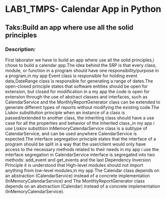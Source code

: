 # LAB1_TMPS- Calendar App in Python
## Taks:Build an app where use all the solid principles
### Description:
First laborator we have to build an app where use all the solid principles,i chose to build a calendar app.The idea behind the SRP is that every class, module, or function in a program should have one responsibility/purpose in a program,in my app Event class is responsible for holding event data,DateRange class is responsible for generating a range of dates.The open-closed principle states that software entities should be open for extension, but closed for modification in a my app the code is open for extension through the use of abstract classes and interfaces, such as CalendarService and the MonthlyReportGenerator class can be extended to generate different types of reports without modifying the existing code.The Liskov substitution principle when an instance of a class is passed/extended to another class, the inheriting class should have a use case for all the properties and behavior of the inherited class.,in my app i use Liskov substition InMemoryCalendarService class is a subtype of CalendarService, and can be used anywhere CalendarService is expected.The interface segregation principle states that the interface of a program should be split in a way that the user/client would only have access to the necessary methods related to their needs in my app i use the interface segregation in CalendarService interface is segregated into two methods: add_event and get_events and the last Dependency Inversion Principle it is understood that High-level modules should not import anything from low-level modules,in my app  The Calendar class depends on an abstraction (CalendarService) instead of a concrete implementation (InMemoryCalendarService) and The MonthlyReportGenerator class depends on an abstraction (Calendar) instead of a concrete implementation (InMemoryCalendarService).
  
